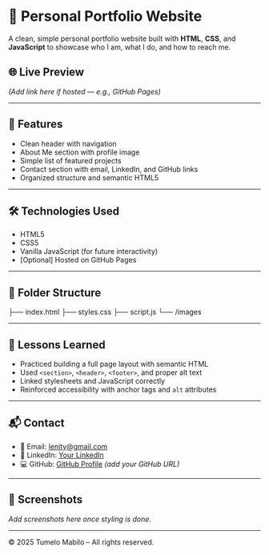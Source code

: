 # 💼 Personal Portfolio Website

A clean, simple personal portfolio website built with **HTML**, **CSS**, and **JavaScript** to showcase who I am, what I do, and how to reach me.

## 🌐 Live Preview
*(Add link here if hosted — e.g., GitHub Pages)*

---

## 🚀 Features

- Clean header with navigation
- About Me section with profile image
- Simple list of featured projects
- Contact section with email, LinkedIn, and GitHub links
- Organized structure and semantic HTML5

---

## 🛠️ Technologies Used

- HTML5
- CSS5
- Vanilla JavaScript (for future interactivity)
- [Optional] Hosted on GitHub Pages

---

## 📁 Folder Structure
├── index.html
├── styles.css
├── script.js
└── /images


---

## 🧠 Lessons Learned

- Practiced building a full page layout with semantic HTML
- Used `<section>`, `<header>`, `<footer>`, and proper alt text
- Linked stylesheets and JavaScript correctly
- Reinforced accessibility with anchor tags and `alt` attributes

---

## 📬 Contact

- 📧 Email: [lenity@gmail.com](mailto:lenity@gmail.com)
- 🔗 LinkedIn: [Your LinkedIn](https://www.linkedin.com/in/yourprofile)
- 💻 GitHub: [GitHub Profile](#) *(add your GitHub URL)*

---



## 📸 Screenshots

_Add screenshots here once styling is done._

---

© 2025 Tumelo Mabilo – All rights reserved.
